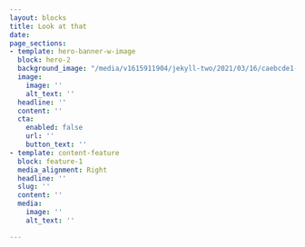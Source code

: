 ```yaml
---
layout: blocks
title: Look at that
date: 
page_sections:
- template: hero-banner-w-image
  block: hero-2
  background_image: "/media/v1615911904/jekyll-two/2021/03/16/caebcde1-0254-4dcb-bee8-0e3cff3c29f1_rne83c.jpg"
  image:
    image: ''
    alt_text: ''
  headline: ''
  content: ''
  cta:
    enabled: false
    url: ''
    button_text: ''
- template: content-feature
  block: feature-1
  media_alignment: Right
  headline: ''
  slug: ''
  content: ''
  media:
    image: ''
    alt_text: ''

---
```


